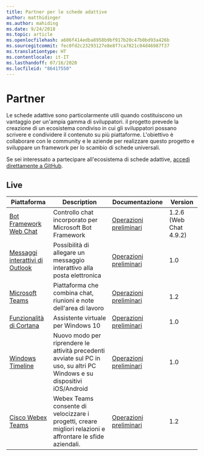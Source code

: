 ```yaml
---
title: Partner per le schede adattive
author: matthidinger
ms.author: mahiding
ms.date: 9/24/2018
ms.topic: article
ms.openlocfilehash: a606f414edba8958b9bf917b20c47b0bd93a426b
ms.sourcegitcommit: fec0fd2c23293127e8e8f7ca7821c04d46987f37
ms.translationtype: HT
ms.contentlocale: it-IT
ms.lasthandoff: 07/16/2020
ms.locfileid: "86417550"
---
```

# <a name="partners"></a>Partner 

Le schede adattive sono particolarmente utili quando costituiscono un vantaggio per un'ampia gamma di sviluppatori. il progetto prevede la creazione di un ecosistema condiviso in cui gli sviluppatori possano scrivere e condividere il contenuto su più piattaforme. L'obiettivo è collaborare con le community e le aziende per realizzare questo progetto e sviluppare un framework per lo scambio di schede universali.

Se sei interessato a partecipare all'ecosistema di schede adattive, [accedi direttamente a GitHub](https://github.com/Microsoft/AdaptiveCards).

## <a name="live"></a>Live

Piattaforma | Description | Documentazione | Version
---------|-------------|---------------|---------
[Bot Framework Web Chat](https://github.com/Microsoft/BotFramework-WebChat)  | Controllo chat incorporato per Microsoft Bot Framework | [Operazioni preliminari](https://docs.microsoft.com/adaptive-cards/get-started/bots) | 1.2.6 (Web Chat 4.9.2)
[Messaggi interattivi di Outlook](https://docs.microsoft.com/outlook/actionable-messages/)  | Possibilità di allegare un messaggio interattivo alla posta elettronica | [Operazioni preliminari](https://docs.microsoft.com/outlook/actionable-messages/) | 1.0
[Microsoft Teams](https://products.office.com/microsoft-teams/group-chat-software) | Piattaforma che combina chat, riunioni e note dell'area di lavoro | [Operazioni preliminari](https://docs.microsoft.com/microsoftteams/platform/concepts/cards/cards-reference#adaptive-card) | 1.2
[Funzionalità di Cortana](https://docs.microsoft.com/cortana/skills/adaptive-cards) | Assistente virtuale per Windows 10 | [Operazioni preliminari](https://docs.microsoft.com/adaptive-cards/get-started/bots) | 1.0
[Windows Timeline](https://blogs.windows.com/windowsexperience/2017/12/19/announcing-windows-10-insider-preview-build-17063-pc/) | Nuovo modo per riprendere le attività precedenti avviate sul PC in uso, su altri PC Windows e su dispositivi iOS/Android | [Operazioni preliminari](https://docs.microsoft.com/adaptive-cards/get-started/windows) | 1.0
[Cisco Webex Teams](https://www.webex.com/team-collaboration.html) | Webex Teams consente di velocizzare i progetti, creare migliori relazioni e affrontare le sfide aziendali. | [Operazioni preliminari](https://developer.webex.com/docs/api/guides/cards) | 1.2
